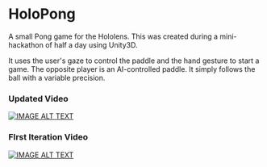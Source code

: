 # HoloPong

A small Pong game for the Hololens.
This was created during a mini-hackathon of half a day using Unity3D.

It uses the user's gaze to control the paddle and the hand gesture to start a game.
The opposite player is an AI-controlled paddle. It simply follows the ball with a variable precision.

### Updated Video
[![IMAGE ALT TEXT](http://i.imgur.com/O0FsmRN.png)](https://youtu.be/zW_xIZ1CW-A "HoloPong")
### FIrst Iteration Video
[![IMAGE ALT TEXT](http://i.imgur.com/2hsYSzb.png)](https://youtu.be/V7G0aad1oZc "HoloPong")
